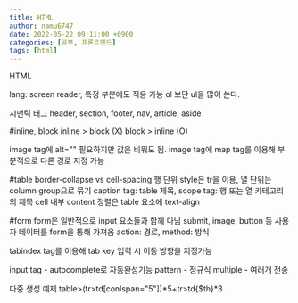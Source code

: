```yaml
---
title: HTML
author: namu6747
date: 2022-05-22 09:11:00 +0900
categories: [공부, 프론트엔드]
tags: [html]
---
```


HTML

lang: screen reader, 특정 부분에도 적용 가능
ol 보단 ul을 많이 쓴다.

시맨틱 태그
header, section, footer, nav, article, aside

#inline, block
inline > block (X)
block > inline (O) 

image tag에 alt="" 필요하지만 값은 비워도 됨.
image tag에 map tag를 이용해 부분적으로 다른 경로 지정 가능

#table
border-collapse vs cell-spacing
행 단위 style은 tr을 이용, 열 단위는 column group으로  묶기
caption tag: table 제목, scope tag: 행 또는 열 카테고리의 제목
cell 내부 content 정렬은 table 요소에 text-align

#form
form은 일반적으로 input 요소들과 함께 다님
submit, image, button 등 사용자 데이터를 form을 통해 가져옴
action: 경로, method: 방식

tabindex tag를 이용해 tab key 입력 시 이동 방향을 지정가능

input tag - autocomplete로 자동완성기능
pattern - 정규식
multiple - 여러개 전송

다중 생성 예제
table>(tr>td[conlspan="5"])*5+tr>td{$th}*3
